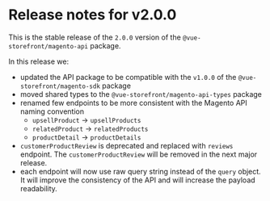 # Release notes for v2.0.0

This is the stable release of the `2.0.0` version of the `@vue-storefront/magento-api` package.

In this release we:

- updated the API package to be compatible with the `v1.0.0` of the `@vue-storefront/magento-sdk` package
- moved shared types to the `@vue-storefront/magento-api-types` package
- renamed few endpoints to be more consistent with the Magento API naming convention
  - `upsellProduct` -> `upsellProducts`
  - `relatedProduct` -> `relatedProducts`
  - `productDetail` -> `productDetails`
- `customerProductReview` is deprecated and replaced with `reviews` endpoint. The `customerProductReview` will be removed in the next major release.
- each endpoint will now use raw query string instead of the `query` object. It will improve the consistency of the API and will increase the payload readability.
